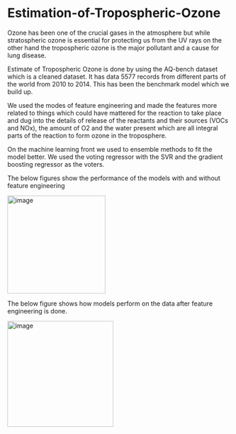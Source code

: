 # Estimation-of-Tropospheric-Ozone

Ozone has been one of the crucial gases in the atmosphere but while stratospheric ozone is essential for protecting us from the UV rays on the other hand the tropospheric ozone is the major pollutant and a cause for lung disease. 

Estimate of Tropospheric Ozone is done by using the AQ-bench dataset which is a cleaned dataset. It has data 5577 records from different parts of the world from 2010 to 2014. This has been the benchmark model which we build up. 

We used the modes of feature engineering and made the features more related to things which could have mattered for the reaction to take place and dug into the details of release of the reactants and their sources (VOCs and NOx), the amount of O2 and the water present which are all integral parts of the reaction to form ozone in the troposphere. 

On the machine learning front we used to ensemble methods to fit the model better. We used the voting regressor with the SVR and the gradient boosting regressor as the voters. 

The below figures show the performance of the models with and without feature engineering

<img width="221" alt="image" src="https://user-images.githubusercontent.com/73403218/208025348-49253788-4586-43d9-9e47-bd4bf696d8fa.png">

The below figure shows how models perform on the data after feature engineering is done.

<img width="239" alt="image" src="https://user-images.githubusercontent.com/73403218/208024914-8c8ef85d-0c30-4ae8-9f5a-4fa8dbb0ca6f.png">
